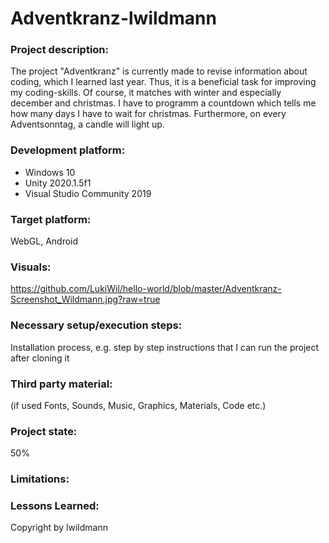 # Adventkranz-lwildmann

### Project description: 
The project "Adventkranz" is currently made to revise information about coding, which I learned last year. Thus, it is a beneficial task for improving my coding-skills.
Of course, it matches with winter and especially december and christmas. I have to programm a countdown which tells me how many days I have to wait for christmas. 
Furthermore, on every Adventsonntag, a candle will light up.

### Development platform: 
- Windows 10
- Unity 2020.1.5f1
- Visual Studio Community 2019

### Target platform: 
WebGL, Android

### Visuals: 
https://github.com/LukiWil/hello-world/blob/master/Adventkranz-Screenshot_Wildmann.jpg?raw=true

### Necessary setup/execution steps: 
Installation process, e.g. step by step instructions that I can run the project after cloning it

### Third party material: 
(if used Fonts, Sounds, Music, Graphics, Materials, Code etc.)

### Project state: 
50% 

### Limitations: 

### Lessons Learned: 

Copyright by lwildmann 

